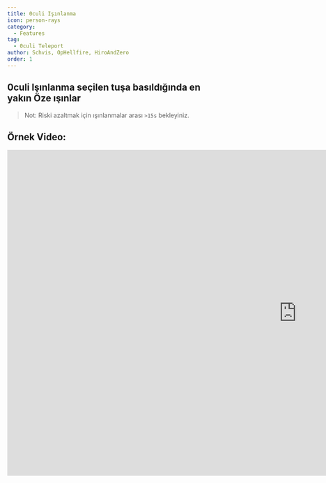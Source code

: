 ```yaml
---
title: 0culi Işınlanma
icon: person-rays
category:
  - Features
tag:
  - 0culi Teleport
author: Schvis, OpHellfire, HiroAndZero
order: 1
---
```


## 0culi Işınlanma seçilen tuşa basıldığında en yakın Öze ışınlar

> Not: Riski azaltmak için ışınlanmalar arası `>15s` bekleyiniz.

## Örnek Video:

<div class="iframe-container"><iframe width="1328" height="747" src="https://www.youtube.com/embed/j2Yu31J7Yh4?list=PL5eI1Tb64p56g27qfYk7VuFTz4FK6YrKa" title="Korepi - Oculi/ChestTeleport" frameborder="0" allow="accelerometer; autoplay; clipboard-write; encrypted-media; gyroscope; picture-in-picture; web-share" referrerpolicy="strict-origin-when-cross-origin" allowfullscreen></iframe></div>
